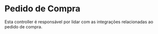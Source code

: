 # Pedido de Compra

Esta controller é responsável por lidar com as integrações relacionadas ao pedido de compra.
